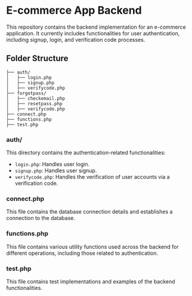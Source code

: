 # E-commerce App Backend

This repository contains the backend implementation for an e-commerce application. It currently includes functionalities for user authentication, including signup, login, and verification code processes.

## Folder Structure

```plaintext
├── auth/
│   ├── login.php
│   ├── signup.php
│   ├── verifycode.php
├── forgotpass/
│   ├── checkemail.php
│   ├── resetpass.php
│   ├── verifycode.php
├── connect.php
├── functions.php
├── test.php
```
### auth/

This directory contains the authentication-related functionalities:

- `login.php`: Handles user login.
- `signup.php`: Handles user signup.
- `verifycode.php`: Handles the verification of user accounts via a verification code.

### connect.php

This file contains the database connection details and establishes a connection to the database.

### functions.php

This file contains various utility functions used across the backend for different operations, including those related to authentication.

### test.php

This file contains test implementations and examples of the backend functionalities.
